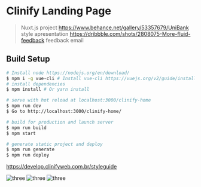 # Clinify Landing Page
> Nuxt.js project
> https://www.behance.net/gallery/53357679/UniBank style apresentation
> https://dribbble.com/shots/2808075-More-fluid-feedback feedback email

## Build Setup

``` bash
# Install node https://nodejs.org/en/download/
$ npm i -g vue-cli # Install vue-cli https://vuejs.org/v2/guide/installation.html
# install dependencies
$ npm install # Or yarn install

# serve with hot reload at localhost:3000/clinify-home
$ npm run dev
$ Go to http://localhost:3000/clinify-home/

# build for production and launch server
$ npm run build
$ npm start

# generate static project and deploy
$ npm run generate
$ npm run deploy
```

https://develop.clinifyweb.com.br/styleguide

![three](https://i.imgur.com/ILvn4uv.png)
![three](https://i.imgur.com/N7OYuf8.png)
![three](https://i.imgur.com/PC8YoYF.png)

<!--
assets/
├  css/
├  ├ base/
├  ├  ├ base.scss
├  ├  ├ buttons.scss
├  ├  ├ colors.scss
├  ├  ├ icons.scss
├  ├  ├ shadow.scss
├  ├  ├ space.scss
├  ├  ├ text.scss
├  ├  └ variables.scss
├  └  _main.scss
├  fonts
├  ├ avenir/
├  ├ social/
├  ├ clinify.svg
├  └ clinify.eot
└  images
   ├ quotes/
   ├ recursos/
   ├ social/
   └ ...

components/
├  banners/
├  ├ bannerBlue.vue
├  └ bannerWhite.vue
├  footer/
├  └ index.vue
├  menuHeader/
├  └ index.vue
├  recursos/
├  └ index.vue
└  titles/
   ├ boxIcon.vue
   ├ centerTitle.vue
   ├ headerTitle.vue
   ├ iconChecked.vue
   └ simpleIcon.vue

layout/
├  default.vue
└  error.vue

pages/
├  contato/
├  ├ index.vue
├  └ components/
├  home/
├  ├ index.vue
├  └ components/
├  planos/
├  ├ index.vue
├  └ components/
├  plugins/
├  ├ index.vue
├  └ components/
└  recursos/
   ├ index.vue
   └ components/ -->
